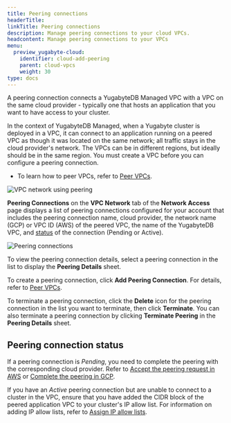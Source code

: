 ```yaml
---
title: Peering connections
headerTitle:
linkTitle: Peering connections
description: Manage peering connections to your cloud VPCs.
headcontent: Manage peering connections to your VPCs
menu:
  preview_yugabyte-cloud:
    identifier: cloud-add-peering
    parent: cloud-vpcs
    weight: 30
type: docs
---
```


A peering connection connects a YugabyteDB Managed VPC with a VPC on the same cloud provider - typically one that hosts an application that you want to have access to your cluster.

In the context of YugabyteDB Managed, when a Yugabyte cluster is deployed in a VPC, it can connect to an application running on a peered VPC as though it was located on the same network; all traffic stays in the cloud provider's network. The VPCs can be in different regions, but ideally should be in the same region. You must create a VPC before you can configure a peering connection.

- To learn how to peer VPCs, refer to [Peer VPCs](../cloud-add-vpc-aws/).

![VPC network using peering](/images/yb-cloud/managed-vpc-diagram.png)

**Peering Connections** on the **VPC Network** tab of the **Network Access** page displays a list of peering connections configured for your account that includes the peering connection name, cloud provider, the network name (GCP) or VPC ID (AWS) of the peered VPC, the name of the YugabyteDB VPC, and [status](#peering-connection-status) of the connection (Pending or Active).

![Peering connections](/images/yb-cloud/cloud-vpc-peering.png)

To view the peering connection details, select a peering connection in the list to display the **Peering Details** sheet.

To create a peering connection, click **Add Peering Connection**. For details, refer to [Peer VPCs](../cloud-add-vpc-aws/).

To terminate a peering connection, click the **Delete** icon for the peering connection in the list you want to terminate, then click **Terminate**. You can also terminate a peering connection by clicking **Terminate Peering** in the **Peering Details** sheet.

## Peering connection status

If a peering connection is _Pending_, you need to complete the peering with the corresponding cloud provider. Refer to [Accept the peering request in AWS](../cloud-add-vpc-aws/#accept-the-peering-request-in-aws) or [Complete the peering in GCP](../cloud-add-vpc-gcp/#complete-the-peering-in-gcp).

If you have an _Active_ peering connection but are unable to connect to a cluster in the VPC, ensure that you have added the CIDR block of the peered application VPC to your cluster's IP allow list. For information on adding IP allow lists, refer to [Assign IP allow lists](../../../cloud-secure-clusters/add-connections/).
